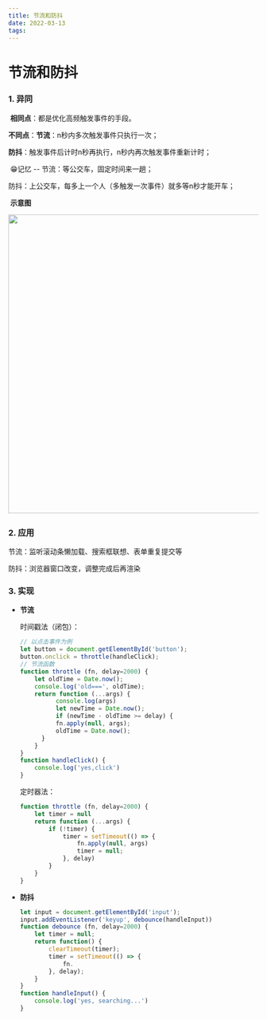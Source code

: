 ```yaml
---
title: 节流和防抖
date: 2022-03-13
tags:
---
```

# 节流和防抖

### 1. 异同

​	**相同点**：都是优化高频触发事件的手段。

​	**不同点**：**节流**：n秒内多次触发事件只执行一次；

​				**防抖**：触发事件后计时n秒再执行，n秒内再次触发事件重新计时； 

​	😁记忆  -- 节流：等公交车，固定时间来一趟；

​		  			 防抖：上公交车，每多上一个人（多触发一次事件）就多等n秒才能开车；

​	**示意图**

​	 		 <img src='https://gitee.com/qlHuo/BlogPic/raw/master/img/20201001115350.png' width='600px'/>

### 2. 应用

节流：监听滚动条懒加载、搜索框联想、表单重复提交等

防抖：浏览器窗口改变，调整完成后再渲染

### 3. 实现

* **节流**

  时间戳法（闭包）：

  ```js
  // 以点击事件为例
  let button = document.getElementById('button');
  button.onclick = throttle(handleClick);
  // 节流函数
  function throttle (fn, delay=2000) {
      let oldTime = Date.now();
      console.log('old===', oldTime);
      return function (...args) {
        	console.log(args)
        	let newTime = Date.now();
        	if (newTime - oldTime >= delay) {
          	fn.apply(null, args);
  	        oldTime = Date.now();
      	}
      }
  }
  function handleClick() {
      console.log('yes,click')
  }
  ```

  定时器法：

  ```js
  function throttle (fn, delay=2000) {
      let timer = null
      return function (...args) {
          if (!timer) {
              timer = setTimeout(() => {
                  fn.apply(null, args)
                  timer = null;
              }, delay)
          }
      }
  }
  ```

  

* **防抖**

  ```js
  let input = document.getElementById('input');
  input.addEventListener('keyup', debounce(handleInput))
  function debounce (fn, delay=2000) {
      let timer = null;
      return function() {
          clearTimeout(timer);
          timer = setTimeout(() => {
              fn.
          }, delay);
      }
  }
  function handleInput() {
      console.log('yes, searching...')
  }
  ```